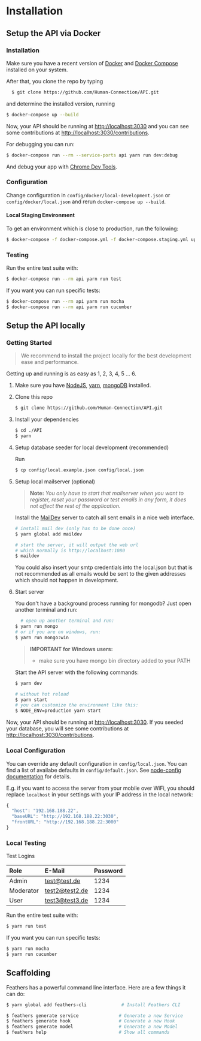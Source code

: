 # Installation

## Setup the API via Docker

### Installation

Make sure you have a recent version of [Docker](https://www.docker.com/) and [Docker Compose](https://docs.docker.com/compose/) installed on your system.

After that, you clone the repo by typing

 ```bash
   $ git clone https://github.com/Human-Connection/API.git
   ```

and determine the installed version, running  

```bash
$ docker-compose up --build
```

Now, your API should be running at [http://localhost:3030](http://localhost:3030) and you can see some contributions at [http://localhost:3030/contributions](http://localhost:3030/contributions).

For debugging you can run:

```bash
$ docker-compose run --rm --service-ports api yarn run dev:debug
```

And debug your app with [Chrome Dev Tools](chrome://inspect).

### Configuration

Change configuration in `config/docker/local-development.json` or `config/docker/local.json` and rerun `docker-compose up --build`.

#### Local Staging Environment

To get an environment which is close to production, run the following:

```bash
$ docker-compose -f docker-compose.yml -f docker-compose.staging.yml up --build
```

### Testing

Run the entire test suite with:

```bash
$ docker-compose run --rm api yarn run test
```

If you want you can run specific tests:

```bash
$ docker-compose run --rm api yarn run mocha
$ docker-compose run --rm api yarn run cucumber
```

## Setup the API locally

### Getting Started

> We recommend to install the project locally for the best development ease and performance.

Getting up and running is as easy as 1, 2, 3, 4, 5 ... 6.

1. Make sure you have [NodeJS](https://nodejs.org/), [yarn](https://yarnpkg.com), [mongoDB](https://www.mongodb.com/download-center#community) installed.
2. Clone this repo

   ```bash
   $ git clone https://github.com/Human-Connection/API.git
   ```

3. Install your dependencies

   ```bash
   $ cd ./API
   $ yarn
   ```

4. Setup database seeder for local development \(recommended\)

   Run

   ```bash
   $ cp config/local.example.json config/local.json
   ```

5. Setup local mailserver \(optional\)

   > **Note:** _You only have to start that mailserver when you want to register, reset your password or test emails in any form, it does not affect the rest of the application._

   Install the [MailDev](https://github.com/djfarrelly/MailDev) server to catch all sent emails in a nice web interface.

   ```bash
   # install mail dev (only has to be done once)
   $ yarn global add maildev

   # start the server, it will output the web url
   # which normally is http://localhost:1080
   $ maildev
   ```

   You could also insert your smtp credentials into the local.json but that is not recommended as all emails would be sent to the given addresses which should not happen in development.

6. Start server

   You don't have a background process running for mongodb? Just open another terminal and run:

   ```bash
     # open up another terminal and run:
   $ yarn run mongo
   # or if you are on windows, run:
   $ yarn run mongo:win
   ```

   > **IMPORTANT for Windows users:**
   >
   > * make sure you have mongo bin directory added to your PATH

   Start the API server with the following commands:

   ```bash
   $ yarn dev

   # without hot reload
   $ yarn start
   # you can customize the environment like this:
   $ NODE_ENV=production yarn start
   ```

Now, your API should be running at [http://localhost:3030](http://localhost:3030). If you seeded your database, you will see some contributions at [http://localhost:3030/contributions](http://localhost:3030/contributions).

### Local Configuration

You can override any default configuration in `config/local.json`. You can find a list of availabe defaults in `config/default.json`. See [node-config documentation](https://github.com/lorenwest/node-config/wiki/Configuration-Files) for details.

E.g. if you want to access the server from your mobile over WiFi, you should replace `localhost` in your settings with your IP address in the local network:

```javascript
{
  "host": "192.168.188.22",
  "baseURL": "http://192.168.188.22:3030",
  "frontURL": "http://192.168.188.22:3000"
}
```

### Local Testing

Test Logins

| Role | E-Mail | Password |
| :--- | :--- | :--- |
| Admin | test@test.de | 1234 |
| Moderator | test2@test2.de | 1234 |
| User | test3@test3.de | 1234 |

Run the entire test suite with:

```bash
$ yarn run test
```

If you want you can run specific tests:

```bash
$ yarn run mocha
$ yarn run cucumber
```

## Scaffolding

Feathers has a powerful command line interface. Here are a few things it can do:

```bash
$ yarn global add feathers-cli             # Install Feathers CLI

$ feathers generate service               # Generate a new Service
$ feathers generate hook                  # Generate a new Hook
$ feathers generate model                 # Generate a new Model
$ feathers help                           # Show all commands
```

